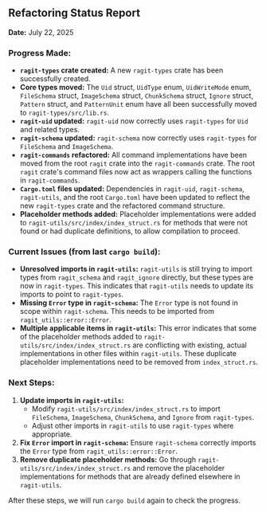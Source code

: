 ## Refactoring Status Report

**Date:** July 22, 2025

### Progress Made:

*   **`ragit-types` crate created:** A new `ragit-types` crate has been successfully created.
*   **Core types moved:** The `Uid` struct, `UidType` enum, `UidWriteMode` enum, `FileSchema` struct, `ImageSchema` struct, `ChunkSchema` struct, `Ignore` struct, `Pattern` struct, and `PatternUnit` enum have all been successfully moved to `ragit-types/src/lib.rs`.
*   **`ragit-uid` updated:** `ragit-uid` now correctly uses `ragit-types` for `Uid` and related types.
*   **`ragit-schema` updated:** `ragit-schema` now correctly uses `ragit-types` for `FileSchema` and `ImageSchema`.
*   **`ragit-commands` refactored:** All command implementations have been moved from the root `ragit` crate into the `ragit-commands` crate. The root `ragit` crate's command files now act as wrappers calling the functions in `ragit-commands`.
*   **`Cargo.toml` files updated:** Dependencies in `ragit-uid`, `ragit-schema`, `ragit-utils`, and the root `Cargo.toml` have been updated to reflect the new `ragit-types` crate and the refactored command structure.
*   **Placeholder methods added:** Placeholder implementations were added to `ragit-utils/src/index/index_struct.rs` for methods that were not found or had duplicate definitions, to allow compilation to proceed.

### Current Issues (from last `cargo build`):

*   **Unresolved imports in `ragit-utils`:** `ragit-utils` is still trying to import types from `ragit_schema` and `ragit_ignore` directly, but these types are now in `ragit-types`. This indicates that `ragit-utils` needs to update its imports to point to `ragit-types`.
*   **Missing `Error` type in `ragit-schema`:** The `Error` type is not found in scope within `ragit-schema`. This needs to be imported from `ragit_utils::error::Error`.
*   **Multiple applicable items in `ragit-utils`:** This error indicates that some of the placeholder methods added to `ragit-utils/src/index/index_struct.rs` are conflicting with existing, actual implementations in other files within `ragit-utils`. These duplicate placeholder implementations need to be removed from `index_struct.rs`.

### Next Steps:

1.  **Update imports in `ragit-utils`:**
    *   Modify `ragit-utils/src/index/index_struct.rs` to import `FileSchema`, `ImageSchema`, `ChunkSchema`, and `Ignore` from `ragit-types`.
    *   Adjust other imports in `ragit-utils` to use `ragit-types` where appropriate.
2.  **Fix `Error` import in `ragit-schema`:** Ensure `ragit-schema` correctly imports the `Error` type from `ragit_utils::error::Error`.
3.  **Remove duplicate placeholder methods:** Go through `ragit-utils/src/index/index_struct.rs` and remove the placeholder implementations for methods that are already defined elsewhere in `ragit-utils`.

After these steps, we will run `cargo build` again to check the progress.